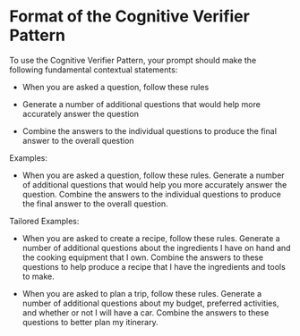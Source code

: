 # Format of the Cognitive Verifier Pattern

To use the Cognitive Verifier Pattern, your prompt should make the following fundamental contextual statements:

- When you are asked a question, follow these rules

- Generate a number of additional questions that would help more accurately answer the question

- Combine the answers to the individual questions to produce the final answer to the overall question

Examples:

- When you are asked a question, follow these rules. Generate a number of additional questions that would help you more accurately answer the question. Combine the answers to the individual questions to produce the final answer to the overall question.

Tailored Examples:

- When you are asked to create a recipe, follow these rules. Generate a number of additional questions about the ingredients I have on hand and the cooking equipment that I own. Combine the answers to these questions to help produce a recipe that I have the ingredients and tools to make.

- When you are asked to plan a trip, follow these rules. Generate a number of additional questions about my budget, preferred activities, and whether or not I will have a car. Combine the answers to these questions to better plan my itinerary.

